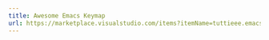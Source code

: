 ```yaml
---
title: Awesome Emacs Keymap
url: https://marketplace.visualstudio.com/items?itemName=tuttieee.emacs-mcx
---
```

